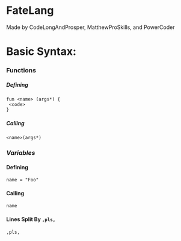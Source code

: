 # FateLang
Made by CodeLongAndProsper, MatthewProSkills, and PowerCoder

# Basic Syntax:

### **Functions**
##### Defining
```
fun <name> (args*) {
 <code>
} 
```
##### Calling
```
<name>(args*)
```
### *Variables*
#### Defining
```
name = "Foo"
```
#### Calling
```
name
```
#### Lines Split By `,pls,`
```
,pls,
```
